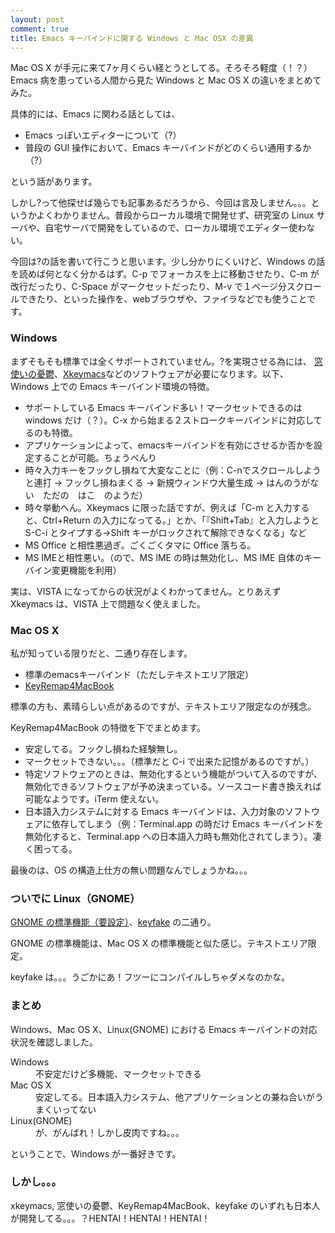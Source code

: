 ```yaml
---
layout: post
comment: true
title: Emacs キーバインドに関する Windows と Mac OSX の差異
---
```

Mac OS X が手元に来て7ヶ月くらい経とうとしてる。そろそろ軽度（！？）Emacs 病を患っている人間から見た Windows と Mac OS X の違いをまとめてみた。

具体的には、Emacs に関わる話としては、

<ul>
<li>Emacs っぽいエディターについて（?）</li>
<li>普段の GUI 操作において、Emacs キーバインドがどのくらい通用するか（?）</li>
</ul>

という話があります。

しかし?って他探せば幾らでも記事あるだろうから、今回は言及しません。。。というかよくわかりません。普段からローカル環境で開発せず、研究室の Linux サーバや、自宅サーバで開発をしているので、ローカル環境でエディター使わない。

今回は?の話を書いて行こうと思います。少し分かりにくいけど、Windows の話を読めば何となく分かるはず。C-p でフォーカスを上に移動させたり、C-m が改行だったり、C-Space がマークセットだったり、M-v で１ページ分スクロールできたり、といった操作を、webブラウザや、ファイラなどでも使うことです。

### Windows

まずそもそも標準では全くサポートされていません。?を実現させる為には、 <a href="http://mayu.sourceforge.net/">窓使いの憂鬱</a>、<a href="http://www.cam.hi-ho.ne.jp/oishi/">Xkeymacs</a>などのソフトウェアが必要になります。以下、Windows 上での Emacs キーバインド環境の特徴。

<ul>
<li>サポートしている Emacs キーバインド多い！マークセットできるのは windows だけ（？）。C-x から始まる２ストロークキーバインドに対応してるのも特徴。</li>
<li>アプリケーションによって、emacsキーバインドを有効にさせるか否かを設定することが可能。ちょうべんり</li>
<li>時々入力キーをフックし損ねて大変なことに（例：C-nでスクロールしようと連打 → フックし損ねまくる → 新規ウィンドウ大量生成 → はんのうがない　ただの　はこ　のようだ）</li>
<li>時々挙動へん。Xkeymacs に限った話ですが、例えば「C-m と入力すると、Ctrl+Return の入力になってる。」とか、「『Shift+Tab』と入力しようと S-C-i とタイプする→Shift キーがロックされて解除できなくなる」など</li>
<li>MS Office と相性悪過ぎ。ごくごくタマに Office 落ちる。</li>
<li>MS IMEと相性悪い。（ので、MS IME の時は無効化し、MS IME 自体のキーバイン変更機能を利用）</li>
</ul>

実は、VISTA になってからの状況がよくわかってません。とりあえず Xkeymacs は、VISTA 上で問題なく使えました。

### Mac OS X

私が知っている限りだと、二通り存在します。

<ul>
<li>標準のemacsキーバインド（ただしテキストエリア限定）</li>
<li><a href="http://www.pqrs.org/tekezo/macosx/keyremap4macbook/index.html.ja">KeyRemap4MacBook</a></li>
</ul>

標準の方も、素晴らしい点があるのですが、テキストエリア限定なのが残念。

KeyRemap4MacBook の特徴を下でまとめます。

<ul>
<li>安定してる。フックし損ねた経験無し。</li>
<li>マークセットできない。。。（標準だと C-i で出来た記憶があるのですが。）</li>
<li>特定ソフトウェアのときは、無効化するという機能がついて入るのですが、無効化できるソフトウェアが予め決まっている。ソースコード書き換えれば可能なようです。iTerm 使えない。</li>
<li>日本語入力システムに対する Emacs キーバインドは、入力対象のソフトウェアに依存してしまう（例：Terminal.app の時だけ Emacs キーバインドを無効化すると、Terminal.app への日本語入力時も無効化されてしまう）。凄く困ってる。</li>
</ul>

最後のは、OS の構造上仕方の無い問題なんでしょうかね。。。

### ついでに Linux（GNOME）

<a href="http://www.eml.ele.cst.nihon-u.ac.jp/~momma/wiki/wiki.cgi/Ubuntu/Gnome%E3%81%A7Emacs%E3%82%AD%E3%83%BC%E3%83%90%E3%82%A4%E3%83%B3%E3%83%89.html">GNOME の標準機能（要設定）</a>、<a href="http://www.geocities.co.jp/SiliconValley-Bay/7584/keyfake/">keyfake</a> の二通り。

GNOME の標準機能は、Mac OS X の標準機能と似た感じ。テキストエリア限定。

keyfake は。。。うごかにあ！フツーにコンパイルしちゃダメなのかな。

### まとめ

Windows、Mac OS X、Linux(GNOME) における Emacs キーバインドの対応状況を確認しました。
<dl>
<dt>Windows</dt>
<dd>不安定だけど多機能、マークセットできる</dd>
<dt>Mac OS X</dt>
<dd>安定してる。日本語入力システム、他アプリケーションとの兼ね合いがうまくいってない</dd>
<dt>Linux(GNOME)<dt>
<dd>が、がんばれ！しかし皮肉ですね。。。</dd>
</dl>

ということで、Windows が一番好きです。

### しかし。。。

xkeymacs, 窓使いの憂鬱、KeyRemap4MacBook、keyfake のいずれも日本人が開発してる。。。？HENTAI！HENTAI！HENTAI！
